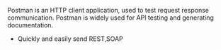 Postman is an HTTP client application, used to test request response communication.
Postman is widely used for API testing and generating documentation.

* Quickly and easily send REST,SOAP